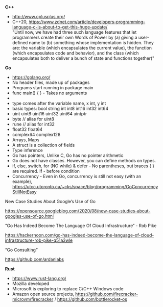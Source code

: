 **C++**

- http://www.cplusplus.org/ 
- C++20, https://www.zdnet.com/article/developers-programming-language-c-is-about-to-get-this-huge-update/  
"Until now, we have had three such language features that let programmers create their own Words of Power by (a) giving a user-defined name to (b) something whose implementation is hidden. They are: the variable (which encapsulates the current value), the function (which encapsulates code and behavior), and the class (which encapsulates both to deliver a bunch of state and functions together)"

**Go** 

- https://golang.org/ 
- No header files, made up of packages
- Programs start running in package main
- func main() { } - Takes no arguments
- 
- type comes after the variable name, x int, y int
- basic types: bool string int int8 int16 int32 int64
- uint uint8 uint16 uint32 uint64 uintptr
- byte // alias for uint8
- rune // alias for int32
- float32 float64
- complex64 complex128
- Arrays, Maps
- A struct is a collection of fields
- Type inference
- Go has pointers, Unlike C, Go has no pointer arithmetic
- Go does not have classes. However, you can define methods on types.
- if, else, switch, for (NO while) & defer - No parentheses, but braces { } are required. If - before condition
- Concurrency - Even in Go, concurrency is still not easy (with an example), https://utcc.utoronto.ca/~cks/space/blog/programming/GoConcurrencyStillNotEasy 

New Case Studies About Google’s Use of Go

https://opensource.googleblog.com/2020/08/new-case-studies-about-googles-use-of-go.html  

“Go Has Indeed Become The Language Of Cloud Infrastructure“ - Rob Pike

https://hackernoon.com/go-has-indeed-become-the-language-of-cloud-infrastructure-rob-pike-q51a3wle

“Go Consulting”

https://github.com/ardanlabs 

**Rust**

- https://www.rust-lang.org/ 
- Mozilla developed
- Microsoft is exploring to replace C/C++ Windows code
- Amazon open source projects, https://github.com/firecracker-microvm/firecracker / https://github.com/bottlerocket-os 
